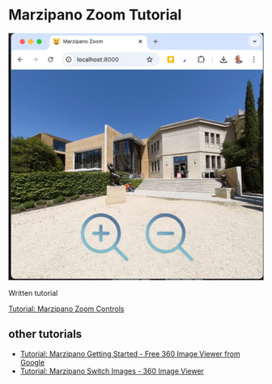 # Marzipano Zoom Tutorial

![screenshot](readme_assets/screenshot.jpeg)

Written tutorial

[Tutorial: Marzipano Zoom Controls](https://community.theta360.guide/t/tutorial-marzipano-zoom-controls/10112?u=craig)

## other tutorials

* [Tutorial: Marzipano Getting Started - Free 360 Image Viewer from Google](https://community.theta360.guide/t/tutorial-marzipano-getting-started-free-360-image-viewer-from-google/10108?u=craig)
* [Tutorial: Marzipano Switch Images - 360 Image Viewer](https://community.theta360.guide/t/tutorial-marzipano-switch-images-360-image-viewer/10109?u=craig)
